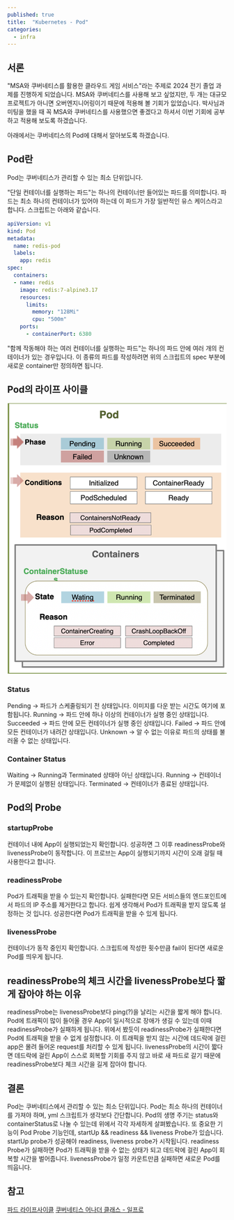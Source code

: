 ```yaml
---
published: true
title:  "Kubernetes - Pod"
categories:
  - infra
---
```


## 서론

"MSA와 쿠버네티스를 활용한 클라우드 게임 서비스"라는 주제로 2024 전기 졸업 과제를 진행하게 되었습니다. MSA와 쿠버네티스를 사용해 보고 싶었지만, 두 개는 대규모 프로젝트가 아니면 오버엔지니어링이기 때문에 적용해 볼 기회가 잆었습니다. 박사님과 미팅을 했을 때 꼭 MSA와 쿠버네티스를 사용했으면 좋겠다고 하셔서 이번 기회에 공부하고 적용해 보도록 하겠습니다.

아래에서는 쿠버네티스의 Pod에 대해서 알아보도록 하겠습니다.

## Pod란
Pod는 쿠버네티스가 관리할 수 있는 최소 단위입니다.

"단일 컨테이너를 실행하는 파드"는 하나의 컨테이너만 들어있는 파드를 의미합니다. 파드는 최소 하나의 컨테이너가 있어야 하는데 이 파드가 가장 일반적인 유스 케이스라고 합니다. 스크립트는 아래와 같습니다.

~~~yml
apiVersion: v1
kind: Pod
metadata:
  name: redis-pod
  labels:
    app: redis
spec:
  containers:
  - name: redis
    image: redis:7-alpine3.17
    resources:
      limits:
        memory: "128Mi"
        cpu: "500m"
    ports:
      - containerPort: 6380
~~~

"함께 작동해야 하는 여러 컨테이너를 실행하는 파드"는 하나의 파드 안에 여러 개의 컨테이너가 있는 경우입니다. 이 종류의 파드를 작성하려면 위의 스크립트의 spec 부분에 새로운 container만 정의하면 됩니다.

## Pod의 라이프 사이클

![life](https://github.com/02ggang9/02ggang9.github.io/blob/master/_posts/images/infra/pod/life.png?raw=true)

### Status
Pending -> 파드가 스케줄링되기 전 상태입니다. 이미지를 다운 받는 시간도 여기에 포함됩니다.
Running -> 파드 안에 하나 이상의 컨테이너가 실행 중인 상태입니다.
Succeeded -> 파드 안에 모든 컨테이너가 실행 중인 상태입니다.
Failed -> 파드 안에 모든 컨테이너가 내려간 상태입니다.
Unknown -> 알 수 없는 이유로 파드의 상태를 불러올 수 없는 상태입니다.

### Container Status
Waiting -> Running과 Terminated 상태아 아닌 상태입니다.
Running -> 컨테이너가 문제없이 실행된 상태입니다.
Terminated -> 컨테이너가 종료된 상태입니다.

## Pod의 Probe

### startupProbe

컨테이너 내에 App이 실행되었는지 확인합니다. 성공하면 그 이후 readinessProbe와 livenessProbe이 동작합니다. 이 프로브는 App이 실행되기까지 시간이 오래 걸릴 때 사용한다고 합니다.

### readinessProbe

Pod가 트래픽을 받을 수 있는지 확인합니다. 실패한다면 모든 서비스들의 엔드포인트에서 파드의 IP 주소를 제거한다고 합니다. 쉽게 생각해서 Pod가 트래픽을 받지 않도록 설정하는 것 입니다. 성공한다면 Pod가 트래픽을 받을 수 있게 됩니다.

### livenessProbe

컨테이너가 동작 중인지 확인합니다. 스크립트에 작성한 횟수만큼 fail이 된다면 새로운 Pod를 띄우게 됩니다.

## readinessProbe의 체크 시간을 livenessProbe보다 짧게 잡아야 하는 이유

readinessProbe는 livenessProbe보다 ping(?)을 날리는 시간을 짧게 해야 합니다. Pod에 트래픽이 많이 들어올 경우 App이 일시적으로 장애가 생길 수 있는데 이때 readinessProbe가 실패하게 됩니다. 위에서 봤듯이 readinessProbe가 실패한다면 Pod에 트래픽을 받을 수 없게 설정합니다. 이 트래픽을 받지 않는 시간에 데드락에 걸린 app은 몰려 들어온 request를 처리할 수 있게 됩니다. livenessProbe의 시간이 짧다면 데드락에 걸린 App이 스스로 회복할 기회를 주지 않고 바로 새 파드로 갈기 때문에 readinessProbe보다 체크 시간을 길게 잡아야 합니다.

## 결론

Pod는 쿠버네티스에서 관리할 수 있는 최소 단위입니다. Pod는 최소 하나의 컨테이너를 가져야 하며, yml 스크립트가 생각보다 간단합니다. Pod의 생명 주기는 status와 containerStatus로 나눌 수 있는데 위에서 각각 자세하게 살펴봤습니다. 또 중요한 기능이 Pod Probe 기능인데, startUp && readiness && liveness Probe가 있습니다. startUp probe가 성공해야 readiness, liveness probe가 시작됩니다. readiness Probe가 실패하면 Pod가 트래픽을 받을 수 없는 상태가 되고 데드락에 걸린 App이 회복할 시간을 벌어줍니다. livenessProbe가 일정 카운트만큼 실패하면 새로운 Pod를 띄웁니다.

## 참고

[파드 라이프사이클](https://kubernetes.io/ko/docs/concepts/workloads/pods/pod-lifecycle/)
[쿠버네티스 어나더 클래스 - 일프로](https://www.inflearn.com/course/%EC%BF%A0%EB%B2%84%EB%84%A4%ED%8B%B0%EC%8A%A4-%EC%96%B4%EB%82%98%EB%8D%94-%ED%81%B4%EB%9E%98%EC%8A%A4-%EC%A7%80%EC%83%81%ED%8E%B8-sprint1/dashboard)